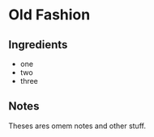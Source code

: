# Old Fashion

## Ingredients

* one
* two
* three

## Notes

Theses ares omem notes and other stuff. 
